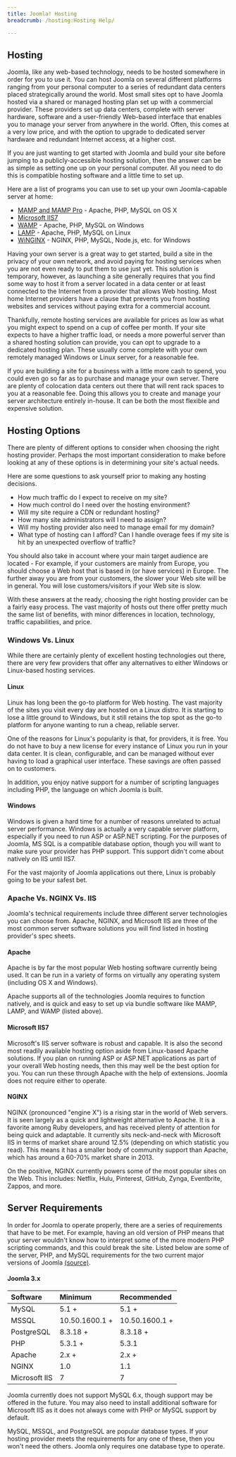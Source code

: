 ```yaml
---
title: Joomla! Hosting
breadcrumb: /hosting:Hosting Help/

---
```


Hosting
-----

Joomla, like any web-based technology, needs to be hosted somewhere in order for you to use it. You can host Joomla on several different platforms ranging from your personal computer to a series of redundant data centers placed strategically around the world. Most small sites opt to have Joomla hosted via a shared or managed hosting plan set up with a commercial provider. These providers set up data centers, complete with server hardware, software and a user-friendly Web-based interface that enables you to manage your server from anywhere in the world. Often, this comes at a very low price, and with the option to upgrade to dedicated server hardware and redundant Internet access, at a higher cost.

If you are just wanting to get started with Joomla and build your site before jumping to a publicly-accessible hosting solution, then the answer can be as simple as setting one up on your personal computer. All you need to do this is compatible hosting software and a little time to set up. 

Here are a list of programs you can use to set up your own Joomla-capable server at home:

* [MAMP and MAMP Pro](http://www.mamp.info/en/index.html) - Apache, PHP, MySQL on OS X
* [Microsoft IIS7](http://www.iis.net/)
* [WAMP](http://www.wampserver.com/en/) - Apache, PHP, MySQL on Windows
* [LAMP](http://en.wikipedia.org/wiki/LAMP_%28software_bundle%29) - Apache, PHP, MySQL on Linux
* [WiNGINX](http://wiNGINX.com/) - NGINX, PHP, MySQL, Node.js, etc. for Windows

Having your own server is a great way to get started, build a site in the privacy of your own network, and avoid paying for hosting services when you are not even ready to put them to use just yet. This solution is temporary, however, as launching a site generally requires that you find some way to host it from a server located in a data center or at least connected to the Internet from a provider that allows Web hosting. Most home Internet providers have a clause that prevents you from hosting websites and services without paying extra for a commercial account.

Thankfully, remote hosting services are available for prices as low as what you might expect to spend on a cup of coffee per month. If your site expects to have a higher traffic load, or needs a more powerful server than a shared hosting solution can provide, you can opt to upgrade to a dedicated hosting plan. These usually come complete with your own remotely managed Windows or Linux server, for a reasonable fee.

If you are building a site for a business with a little more cash to spend, you could even go so far as to purchase and manage your own server. There are plenty of colocation data centers out there that will rent rack spaces to you at a reasonable fee. Doing this allows you to create and manage your server architecture entirely in-house. It can be both the most flexible and expensive solution.

Hosting Options
--------------

There are plenty of different options to consider when choosing the right hosting provider. Perhaps the most important consideration to make before looking at any of these options is in determining your site's actual needs.

Here are some questions to ask yourself prior to making any hosting decisions.
* How much traffic do I expect to receive on my site?
* How much control do I need over the hosting environment?
* Will my site require a CDN or redundant hosting?
* How many site administrators will I need to assign?
* Will my hosting provider also need to manage email for my domain?
* What type of hosting can I afford? Can I handle overage fees if my site is hit by an unexpected overflow of traffic?

You should also take in account where your main target audience are located - For example, if your customers are mainly from Europe, you should choose a Web host that is based in (or have services) in Europe. The further away you are from your customers, the slower your Web site will be in general. You will lose customers/visitors if your Web site is slow.

With these answers at the ready, choosing the right hosting provider can be a fairly easy process. The vast majority of hosts out there offer pretty much the same list of benefits, with minor differences in location, technology, traffic capabilities, and price.

### Windows Vs. Linux

While there are certainly plenty of excellent hosting technologies out there, there are very few providers that offer any alternatives to either Windows or Linux-based hosting services.

#### Linux

Linux has long been the go-to platform for Web hosting. The vast majority of the sites you visit every day are hosted on a Linux distro. It is starting to lose a little ground to Windows, but it still retains the top spot as the go-to platform for anyone wanting to run a cheap, reliable server.

One of the reasons for Linux's popularity is that, for providers, it is free. You do not have to buy a new license for every instance of Linux you run in your data center. It is clean, configurable, and can be managed without ever having to load a graphical user interface. These savings are often passed on to customers.

In addition, you enjoy native support for a number of scripting languages including PHP, the language on which Joomla is built.

#### Windows

Windows is given a hard time for a number of reasons unrelated to actual server performance. Windows is actually a very capable server platform, especially if you need to run ASP or ASP.NET scripting. For the purposes of Joomla, MS SQL is a compatible database option, though you will want to make sure your provider has PHP support. This support didn't come about natively on IIS until IIS7.

For the vast majority of Joomla applications out there, Linux is probably going to be your safest bet.

### Apache Vs. NGINX Vs. IIS

Joomla's technical requirements include three different server technologies you can choose from. Apache, NGINX, and Microsoft IIS are three of the most common server software solutions you will find listed in hosting provider's spec sheets.

#### Apache

Apache is by far the most popular Web hosting software currently being used. It can be run in a variety of forms on virtually any operating system (including OS X and Windows).

Apache supports all of the technologies Joomla requires to function natively, and is quick and easy to set up via bundle software like MAMP, LAMP, and WAMP (listed above).

#### Microsoft IIS7

Microsoft's IIS server software is robust and capable. It is also the second most readily available hosting option aside from Linux-based Apache solutions. If you plan on running ASP or ASP.NET applications as part of your overall Web hosting needs, then this may well be the best option for you. You can run these through Apache with the help of extensions. Joomla does not require either to operate.

#### NGINX

NGINX (pronounced "engine X") is a rising star in the world of Web servers. It is seen largely as a quick and lightweight alternative to Apache. It is a favorite among Ruby developers, and has received plenty of attention for being quick and adaptable. It currently sits neck-and-neck with Microsoft IIS in terms of market share around 12.5% (depending on which statistic you read). This means it has a smaller body of community support than Apache, which has around a 60-70% market share in 2013.

On the positive, NGINX currently powers some of the most popular sites on the Web. This includes: Netflix, Hulu, Pinterest, GitHub, Zynga, Eventbrite, Zappos, and more.


Server Requirements
--------------

In order for Joomla to operate properly, there are a series of requirements that have to be met. For example, having an old version of PHP means that your server wouldn't know how to interpret some of the more modern PHP scripting commands, and this could break the site. Listed below are some of the server, PHP, and MySQL requirements for the two current major versions of Joomla [(source)](http://www.joomla.org/technical-requirements.html).

#### Joomla 3.x

| Software      | Minimum         | Recommended    |
| :------------ | :-------------- | :------------  |
| MySQL         | 5.1 +           | 5.1 +          |
| MSSQL         | 10.50.1600.1 +  | 10.50.1600.1 + |
| PostgreSQL    | 8.3.18 +        | 8.3.18 +       |
| PHP           | 5.3.1 +         | 5.3.1          |
| Apache        | 2.x +           | 2.x +          |
| NGINX         | 1.0             | 1.1            |
| Microsoft IIS | 7               | 7              |

Joomla currently does not support MySQL 6.x, though support may be offered in the future. You may also need to install additional software for Microsoft IIS as it does not always come with PHP or MySQL support by default.

MySQL, MSSQL, and PostgreSQL are popular database types. If your hosting provider meets the requirements for any one of these, then you won't need the others. Joomla only requires one database type to operate.
